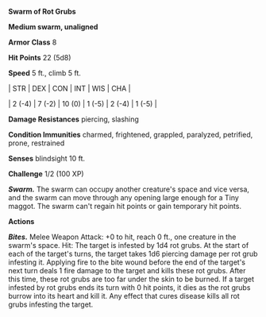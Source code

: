 **Swarm of Rot Grubs**

**Medium swarm, unaligned**

**Armor Class** 8

**Hit Points** 22 (5d8)

**Speed** 5 ft., climb 5 ft.

|   STR   |   DEX   |   CON   |   INT   |   WIS   |   CHA   |
  
| 2 (-4) | 7 (-2) | 10 (0) | 1 (-5) | 2 (-4) | 1 (-5) |

**Damage Resistances** piercing, slashing

**Condition Immunities** charmed, frightened, grappled, paralyzed, petrified, prone, restrained

**Senses** blindsight 10 ft.

**Challenge** 1/2 (100 XP)

***Swarm.*** The swarm can occupy another creature's space and vice versa, and the swarm can move through any opening large enough for a Tiny maggot. The swarm can't regain hit points or gain temporary hit points.

**Actions**

***Bites.*** Melee Weapon Attack: +0 to hit, reach 0 ft., one creature in the swarm's space. Hit: The target is infested by 1d4 rot grubs. At the start of each of the target's turns, the target takes 1d6 piercing damage per rot grub infesting it. Applying fire to the bite wound before the end of the target's next turn deals 1 fire damage to the target and kills these rot grubs. After this time, these rot grubs are too far under the skin to be burned. If a target infested by rot grubs ends its turn with 0 hit points, it dies as the rot grubs burrow into its heart and kill it. Any effect that cures disease kills all rot grubs infesting the target.

